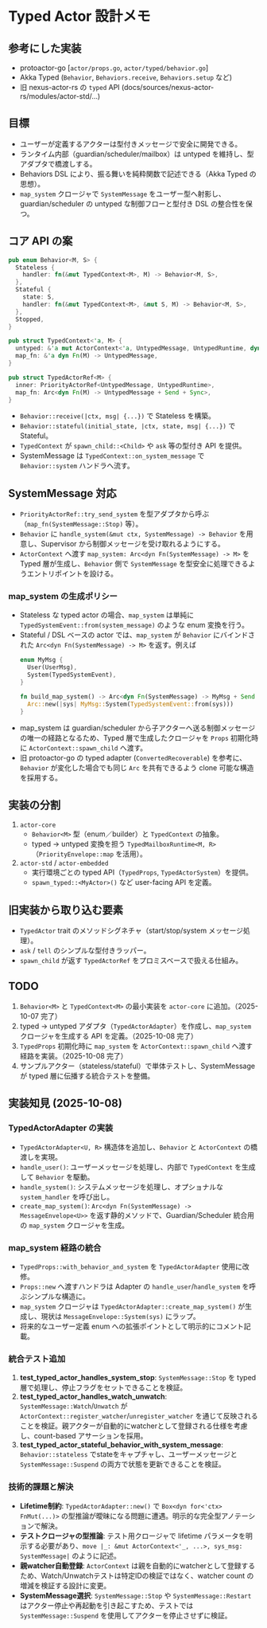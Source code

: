 # Typed Actor 設計メモ

## 参考にした実装
- protoactor-go [`actor/props.go`, `actor/typed/behavior.go`]
- Akka Typed (`Behavior`, `Behaviors.receive`, `Behaviors.setup` など)
- 旧 nexus-actor-rs の `typed` API (docs/sources/nexus-actor-rs/modules/actor-std/...)

## 目標
- ユーザーが定義するアクターは型付きメッセージで安全に開発できる。
- ランタイム内部（guardian/scheduler/mailbox）は untyped を維持し、型アダプタで橋渡しする。
- Behaviors DSL により、振る舞いを純粋関数で記述できる（Akka Typed の思想）。
- `map_system` クロージャで `SystemMessage` をユーザー型へ射影し、guardian/scheduler の untyped な制御フローと型付き DSL の整合性を保つ。

## コア API の案

```rust
pub enum Behavior<M, S> {
  Stateless {
    handler: fn(&mut TypedContext<M>, M) -> Behavior<M, S>,
  },
  Stateful {
    state: S,
    handler: fn(&mut TypedContext<M>, &mut S, M) -> Behavior<M, S>,
  },
  Stopped,
}

pub struct TypedContext<'a, M> {
  untyped: &'a mut ActorContext<'a, UntypedMessage, UntypedRuntime, dyn Supervisor<UntypedMessage>>,
  map_fn: &'a dyn Fn(M) -> UntypedMessage,
}

pub struct TypedActorRef<M> {
  inner: PriorityActorRef<UntypedMessage, UntypedRuntime>,
  map_fn: Arc<dyn Fn(M) -> UntypedMessage + Send + Sync>,
}
```

- `Behavior::receive(|ctx, msg| {...})` で Stateless を構築。
- `Behavior::stateful(initial_state, |ctx, state, msg| {...})` で Stateful。
- `TypedContext` が `spawn_child::<Child>` や `ask` 等の型付き API を提供。
- SystemMessage は `TypedContext::on_system_message` で `Behavior::system` ハンドラへ流す。

## SystemMessage 対応
- `PriorityActorRef::try_send_system` を型アダプタから呼ぶ（`map_fn(SystemMessage::Stop)` 等）。
- `Behavior` に `handle_system(&mut ctx, SystemMessage) -> Behavior` を用意し、Supervisor から制御メッセージを受け取れるようにする。
- `ActorContext` へ渡す `map_system: Arc<dyn Fn(SystemMessage) -> M>` を Typed 層が生成し、`Behavior` 側で `SystemMessage` を型安全に処理できるようエントリポイントを設ける。

### map_system の生成ポリシー
- Stateless な typed actor の場合、`map_system` は単純に `TypedSystemEvent::from(system_message)` のような enum 変換を行う。
- Stateful / DSL ベースの actor では、`map_system` が `Behavior` にバインドされた `Arc<dyn Fn(SystemMessage) -> M>` を返す。例えば
  ```rust
  enum MyMsg {
    User(UserMsg),
    System(TypedSystemEvent),
  }

  fn build_map_system() -> Arc<dyn Fn(SystemMessage) -> MyMsg + Send + Sync> {
    Arc::new(|sys| MyMsg::System(TypedSystemEvent::from(sys)))
  }
  ```
- map_system は guardian/scheduler から子アクターへ送る制御メッセージの唯一の経路となるため、Typed 層で生成したクロージャを `Props` 初期化時に `ActorContext::spawn_child` へ渡す。
- 旧 protoactor-go の typed adapter (`ConvertedRecoverable`) を参考に、`Behavior` が変化した場合でも同じ `Arc` を共有できるよう clone 可能な構造を採用する。

## 実装の分割
1. `actor-core`
   - `Behavior<M>` 型（enum／builder）と `TypedContext` の抽象。
   - typed → untyped 変換を担う `TypedMailboxRuntime<M, R>`（`PriorityEnvelope::map` を活用）。
2. `actor-std` / `actor-embedded`
   - 実行環境ごとの typed API（`TypedProps`, `TypedActorSystem`）を提供。
   - `spawn_typed::<MyActor>()` など user-facing API を定義。

## 旧実装から取り込む要素
- `TypedActor` trait のメソッドシグネチャ（start/stop/system メッセージ処理）。
- `ask` / `tell` のシンプルな型付きラッパー。
- `spawn_child` が返す `TypedActorRef` をプロミスベースで扱える仕組み。

## TODO
1. `Behavior<M>` と `TypedContext<M>` の最小実装を `actor-core` に追加。（2025-10-07 完了）
2. typed → untyped アダプタ（`TypedActorAdapter`）を作成し、`map_system` クロージャを生成する API を定義。（2025-10-08 完了）
3. `TypedProps` 初期化時に `map_system` を `ActorContext::spawn_child` へ渡す経路を実装。（2025-10-08 完了）
4. サンプルアクター（stateless/stateful）で単体テストし、SystemMessage が typed 層に伝播する統合テストを整備。

## 実装知見 (2025-10-08)

### TypedActorAdapter の実装
- `TypedActorAdapter<U, R>` 構造体を追加し、`Behavior` と `ActorContext` の橋渡しを実現。
- `handle_user()`: ユーザーメッセージを処理し、内部で `TypedContext` を生成して `Behavior` を駆動。
- `handle_system()`: システムメッセージを処理し、オプショナルな `system_handler` を呼び出し。
- `create_map_system()`: `Arc<dyn Fn(SystemMessage) -> MessageEnvelope<U>>` を返す静的メソッドで、Guardian/Scheduler 統合用の `map_system` クロージャを生成。

### map_system 経路の統合
- `TypedProps::with_behavior_and_system` を `TypedActorAdapter` 使用に改修。
- `Props::new` へ渡すハンドラは Adapter の `handle_user`/`handle_system` を呼ぶシンプルな構造に。
- `map_system` クロージャは `TypedActorAdapter::create_map_system()` が生成し、現状は `MessageEnvelope::System(sys)` にラップ。
- 将来的なユーザー定義 enum への拡張ポイントとして明示的にコメント記載。

### 統合テスト追加
1. **test_typed_actor_handles_system_stop**: `SystemMessage::Stop` を typed 層で処理し、停止フラグをセットできることを検証。
2. **test_typed_actor_handles_watch_unwatch**: `SystemMessage::Watch`/`Unwatch` が `ActorContext::register_watcher`/`unregister_watcher` を通じて反映されることを検証。親アクターが自動的にwatcherとして登録される仕様を考慮し、count-based アサーションを採用。
3. **test_typed_actor_stateful_behavior_with_system_message**: `Behavior::stateless` でstateをキャプチャし、ユーザーメッセージと `SystemMessage::Suspend` の両方で状態を更新できることを検証。

### 技術的課題と解決
- **Lifetime制約**: `TypedActorAdapter::new()` で `Box<dyn for<'ctx> FnMut(...)>` の型推論が曖昧になる問題に遭遇。明示的な完全型アノテーションで解決。
- **テストクロージャの型推論**: テスト用クロージャで lifetime パラメータを明示する必要があり、`move |_: &mut ActorContext<'_, ...>, sys_msg: SystemMessage|` のように記述。
- **親watcher自動登録**: `ActorContext` は親を自動的にwatcherとして登録するため、Watch/Unwatchテストは特定IDの検証ではなく、watcher count の増減を検証する設計に変更。
- **SystemMessage選択**: `SystemMessage::Stop` や `SystemMessage::Restart` はアクター停止や再起動を引き起こすため、テストでは `SystemMessage::Suspend` を使用してアクターを停止させずに検証。
